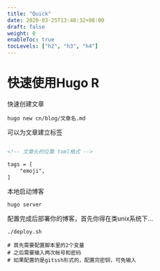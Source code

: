```yaml
---
title: "Quick"
date: 2020-03-25T13:48:32+08:00
draft: false
weight: 0
enableToc: true
tocLevels: ["h2", "h3", "h4"]
---
```


# 快速使用Hugo R

快速创建文章

```shell
hugo new cn/blog/文章名.md
```

可以为文章建立标签
```md

<!-- 文章头的位置 toml格式 -->

tags = [
    "emoji",
]

```

本地启动博客

```shell
hugo server
```

配置完成后部署你的博客，首先你得在类unix系统下...

```shell
./deploy.sh

# 首先需要配置脚本里的2个变量
# 之后需要输入两次帐号和密码
# 如果配置的是gitssh形式的，配置完密钥，可免输入
```
